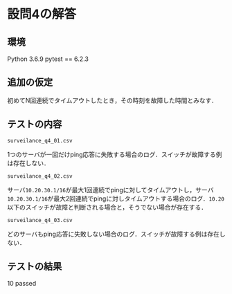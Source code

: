 # 設問4の解答

## 環境

Python 3.6.9
pytest == 6.2.3

## 追加の仮定

初めてN回連続でタイムアウトしたとき，その時刻を故障した時間とみなす．

## テストの内容

`surveilance_q4_01.csv`

1つのサーバが一回だけping応答に失敗する場合のログ．スイッチが故障する例は存在しない．

`surveilance_q4_02.csv`

サーバ`10.20.30.1/16`が最大1回連続でpingに対してタイムアウトし，サーバ`10.20.30.1/16`が最大2回連続でpingに対しタイムアウトする場合のログ．`10.20`以下のスイッチが故障と判断される場合と，そうでない場合が存在する．

`surveilance_q4_03.csv`

どのサーバもping応答に失敗しない場合のログ．スイッチが故障する例は存在しない．

## テストの結果

10 passed
